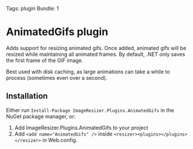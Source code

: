 Tags: plugin
Bundle: 1

# AnimatedGifs plugin

Adds support for resizing animated gifs. Once added, animated gifs will be resized while maintaining all animated frames. By default, .NET only saves the first frame of the GIF image.

Best used with disk caching, as large animations can take a while to process (sometimes even over a second).

## Installation

Either run `Install-Package ImageResizer.Plugins.AnimatedGifs` in the NuGet package manager, or:

1. Add ImageResizer.Plugins.AnimatedGifs to your project
2. Add `<add name="AnimatedGifs" />` inside `<resizer><plugins></plugins></resizer>` in Web.config.
